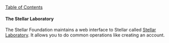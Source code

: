 [Table of Contents](index.md)
#### The Stellar Laboratory
The Stellar Foundation maintains a web interface to Stellar called [Stellar Laboratory](https://www.stellar.org/laboratory/). It allows you to do common operations like creating an account.
